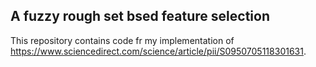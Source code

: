## A fuzzy rough set bsed feature selection

This repository contains code fr my implementation of https://www.sciencedirect.com/science/article/pii/S0950705118301631.


